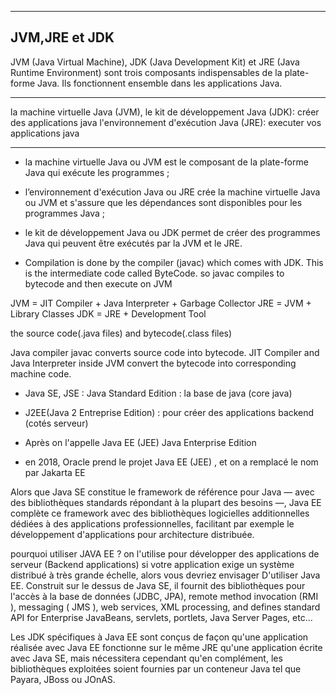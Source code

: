 -----------------------
JVM,JRE et JDK
----------------------
JVM (Java Virtual Machine), JDK (Java Development Kit) et JRE (Java Runtime Environment) sont trois composants indispensables de la plate-forme Java. Ils fonctionnent ensemble dans les applications Java.

---------------------------------------

la machine virtuelle Java (JVM), 
le kit de développement Java (JDK): créer des applications java 
l'environnement d'exécution Java (JRE): executer vos applications java


----------------------------------

- la machine virtuelle Java ou JVM est le composant de la plate-forme Java qui exécute les programmes ; 
- l’environnement d'exécution Java ou JRE crée la machine virtuelle Java ou JVM et s'assure que les dépendances sont disponibles pour les programmes Java ; 
  
- le kit de développement Java ou JDK permet de créer des programmes Java qui peuvent être exécutés par la JVM et le JRE.
  

* Compilation is done by the compiler (javac) which comes with JDK. This is the intermediate code called ByteCode. so javac compiles to bytecode and then execute on JVM 


<!-- * How it works ? -->
JVM = JIT Compiler + Java Interpreter + Garbage Collector
JRE = JVM + Library Classes
JDK = JRE + Development Tool

the source code(.java files) and bytecode(.class files)

Java compiler javac converts source code into bytecode. JIT Compiler and Java Interpreter inside JVM convert the bytecode into corresponding machine code.

<!-- ? History -->
- Java SE, JSE : Java Standard Edition : la base de java (core java)

- J2EE(Java 2 Entreprise Edition) :  pour créer des applications backend (cotés serveur)

- Après on l'appelle Java EE (JEE) Java Enterprise Edition
  
- en 2018, Oracle prend le projet Java EE (JEE) , et on a remplacé le nom par Jakarta EE

<!-- JEE applications can run on the same JRE as JSE -->
Alors que Java SE constitue le framework de référence pour Java — avec des bibliothèques standards répondant à la plupart des besoins —, Java EE complète ce framework avec des bibliothèques logicielles additionnelles dédiées à des applications professionnelles, facilitant par exemple le développement d'applications pour architecture distribuée. 

pourquoi utiliser JAVA EE ?
on l'utilise pour développer des applications de serveur (Backend applications)
si votre application exige un système distribué à très grande échelle, alors vous devriez envisager D'utiliser Java EE. Construit sur le dessus de Java SE, il fournit des bibliothèques pour l'accès à la base de données (JDBC, JPA), remote method invocation (RMI ), messaging ( JMS ), web services, XML processing, and defines standard API for Enterprise JavaBeans, servlets, portlets, Java Server Pages, etc...

Les JDK spécifiques à Java EE sont conçus de façon qu'une application réalisée avec Java EE fonctionne sur le même JRE qu'une application écrite avec Java SE, mais nécessitera cependant qu'en complément, les bibliothèques exploitées soient fournies par un conteneur Java tel que Payara, JBoss ou JOnAS.